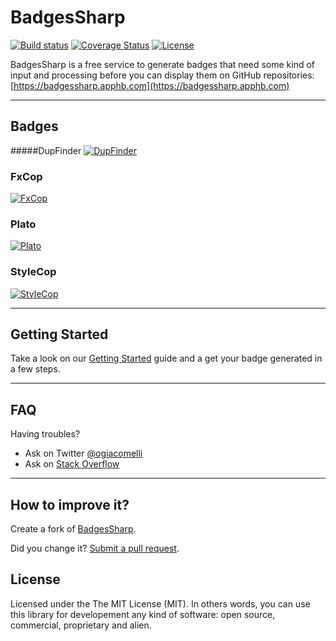 # BadgesSharp
[![Build status](https://ci.appveyor.com/api/projects/status/3xor12cgq7xsl51i/branch/master?svg=true)](https://ci.appveyor.com/project/giacomelli/badgessharp/branch/master)
[![Coverage Status](https://coveralls.io/repos/giacomelli/BadgesSharp/badge.svg?branch=master&service=github)](https://coveralls.io/github/giacomelli/BadgesSharp?branch=master)
[![License](http://img.shields.io/:license-MIT-blue.svg)](https://raw.githubusercontent.com/giacomelli/BadgesSharp/master/LICENSE)


BadgesSharp is a free service to generate badges that need some kind of input and processing before you can display them on GitHub repositories:
[https://badgessharp.apphb.com](https://badgessharp.apphb.com)


--------

## Badges
#####DupFinder
[![DupFinder](https://badgessharp.apphb.com/badges/giacomelli/BadgesSharp/DupFinder)](https://badgessharp.apphb.com/badges/giacomelli/BadgesSharp/DupFinder)

### FxCop
[![FxCop](https://badgessharp.apphb.com/badges/giacomelli/BadgesSharp/FxCop)](https://badgessharp.apphb.com/badges/giacomelli/BadgesSharp/FxCop)

### Plato
[![Plato](https://badgessharp.apphb.com/badges/giacomelli/BadgesSharp/PlatoMaintainability)](https://badgessharp.apphb.com/badges/giacomelli/BadgesSharp/PlatoMaintainability)

### StyleCop
[![StyleCop](https://badgessharp.apphb.com/badges/giacomelli/BadgesSharp/StyleCop)](https://badgessharp.apphb.com/badges/giacomelli/BadgesSharp/StyleCop)




--------


## Getting Started
Take a look on our [Getting Started](https://badgessharp.apphb.com/Docs/GettingStarted) guide and a get your badge generated in a few steps.

--------


## FAQ
Having troubles? 
 - Ask on Twitter [@ogiacomelli](http://twitter.com/ogiacomelli)
 - Ask on [Stack Overflow](http://stackoverflow.com/search?q=BadgesSharp)
 
 --------

## How to improve it?
Create a fork of [BadgesSharp](https://github.com/giacomelli/BadgesSharp/fork). 

Did you change it? [Submit a pull request](https://github.com/giacomelli/BadgesSharp/pull/new/master).


## License
Licensed under the The MIT License (MIT).
In others words, you can use this library for developement any kind of software: open source, commercial, proprietary and alien.